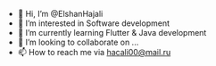 - 👋 Hi, I’m @ElshanHajali
- 👀 I’m interested in Software development
- 🌱 I’m currently learning Flutter & Java development
- 💞️ I’m looking to collaborate on ...
- 📫 How to reach me via hacali00@mail.ru

<!---
ElshanHajali/ElshanHajali is a ✨ special ✨ repository because its `README.md` (this file) appears on your GitHub profile.
You can click the Preview link to take a look at your changes.
--->
